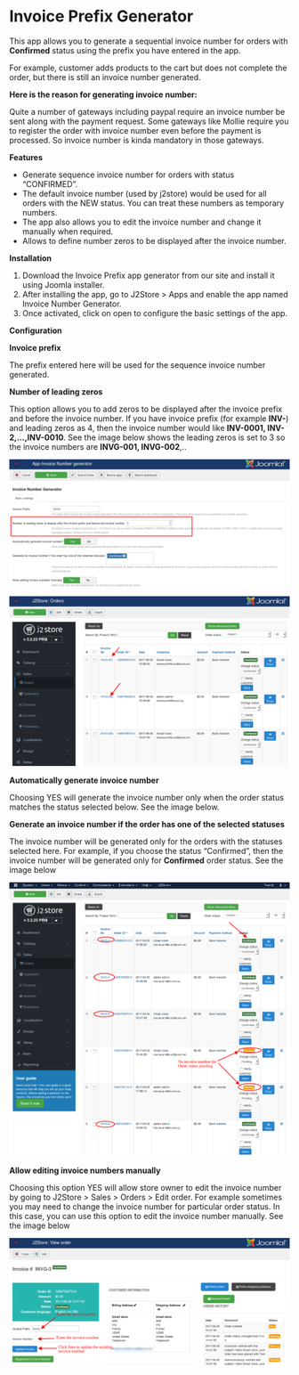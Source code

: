 # Invoice Prefix Generator

This app allows you to generate a sequential invoice number for orders with **Confirmed** status using the prefix you have entered in the app.

For example, customer adds products to the cart but does not complete the order, but there is still an invoice number generated.

**Here is the reason for generating invoice number:**

Quite a number of gateways including paypal require an invoice number be sent along with the payment request. Some gateways like Mollie require you to register the order with invoice number even before the payment is processed. So invoice number is kinda mandatory in those gateways.

**Features**

* Generate sequence invoice number for orders with status “CONFIRMED”.
* The default invoice number \(used by j2store\) would be used for all orders with the NEW status. You can treat these numbers as temporary numbers.
* The app also allows you to edit the invoice number and change it manually when required.
* Allows to define number zeros to be displayed after the invoice number.

**Installation**

1. Download the Invoice Prefix app generator from our site and install it using Joomla installer.
2. After installing the app, go to J2Store &gt; Apps and enable the app named Invoice Number Generator.
3. Once activated, click on open to configure the basic settings of the app.

**Configuration**

**Invoice prefix**

The prefix entered here will be used for the sequence invoice number generated.

**Number of leading zeros**

This option allows you to add zeros to be displayed after the invoice prefix and before the invoice number. If you have invoice prefix \(for example **INV-**\) and leading zeros as 4, then the invoice number would like **INV-0001, INV-2,…,INV-0010**. See the image below shows the leading zeros is set to 3 so the invoice numbers are **INVG-001, INVG-002**,..

![ipg01](https://raw.githubusercontent.com/j2store/doc-images/master/apps/Invoice-prefix-generator/ipg01.png)

![ipg02](https://raw.githubusercontent.com/j2store/doc-images/master/apps/Invoice-prefix-generator/ipg02.png)

**Automatically generate invoice number**

Choosing YES will generate the invoice number only when the order status matches the status selected below. See the image below.

**Generate an invoice number if the order has one of the selected statuses**

The invoice number will be generated only for the orders with the statuses selected here. For example, if you choose the status “Confirmed”, then the invoice number will be generated only for **Confirmed** order status. See the image below

![ipg03](https://raw.githubusercontent.com/j2store/doc-images/master/apps/Invoice-prefix-generator/ipg03.png)

**Allow editing invoice numbers manually**

Choosing this option YES will allow store owner to edit the invoice number by going to J2Store &gt; Sales &gt; Orders &gt; Edit order. For example sometimes you may need to change the invoice number for particular order status. In this case, you can use this option to edit the invoice number manually. See the image below

 

![ipg04](https://raw.githubusercontent.com/j2store/doc-images/master/apps/Invoice-prefix-generator/ipg04.png)

